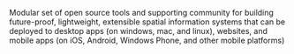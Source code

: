 Modular set of open source tools and supporting community for building future-proof, lightweight, extensible spatial information systems that can be deployed to desktop apps (on windows, mac, and linux), websites, and mobile apps (on iOS, Android, Windows Phone, and other mobile platforms)

